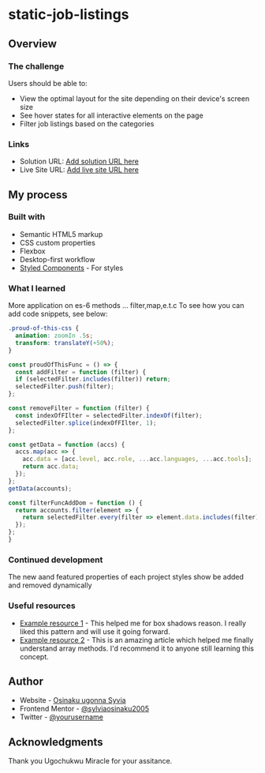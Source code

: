 # static-job-listings
## Overview

### The challenge

Users should be able to:

- View the optimal layout for the site depending on their device's screen size
- See hover states for all interactive elements on the page
- Filter job listings based on the categories


### Links

- Solution URL: [Add solution URL here](https://github.com/sylviaosinaku/static-job-listings)
- Live Site URL: [Add live site URL here](https://sylviaosinaku.github.io/static-job-listings/)

## My process

### Built with

- Semantic HTML5 markup
- CSS custom properties
- Flexbox
- Desktop-first workflow
- [Styled Components](https://styled-components.com/) - For styles



### What I learned

More application on es-6 methods ... filter,map,e.t.c
To see how you can add code snippets, see below:


```css
.proud-of-this-css {
  animation: zoomIn .5s;
  transform: translateY(+50%);
}
```
```js
const proudOfThisFunc = () => {
  const addFilter = function (filter) {
  if (selectedFilter.includes(filter)) return;
  selectedFilter.push(filter);
};

const removeFilter = function (filter) {
  const indexOfFIlter = selectedFilter.indexOf(filter);
  selectedFilter.splice(indexOfFIlter, 1);
};

const getData = function (accs) {
  accs.map(acc => {
    acc.data = [acc.level, acc.role, ...acc.languages, ...acc.tools];
    return acc.data;
  });
};
getData(accounts);

const filterFuncAddDom = function () {
  return accounts.filter(element => {
    return selectedFilter.every(filter => element.data.includes(filter));
  });
};
}
```


### Continued development

The new aand featured properties of each project styles show be added and removed dynamically 





### Useful resources

- [Example resource 1](https://getcssscan.com/css-box-shadow-examples) - This helped me for box shadows reason. I really liked this pattern and will use it going forward.
- [Example resource 2](https://www.w3schools.com/) - This is an amazing article which helped me finally understand array methods. I'd recommend it to anyone still learning this concept.



## Author

- Website - [Osinaku ugonna Syvia](https://www.your-site.com)
- Frontend Mentor - [@sylviaosinaku2005](https://www.frontendmentor.io/profile/@sylviaosinaku2005)
- Twitter - [@yourusername](https://www.twitter.com/sylviaosinaku)



## Acknowledgments

Thank you  Ugochukwu Miracle for your assitance.
